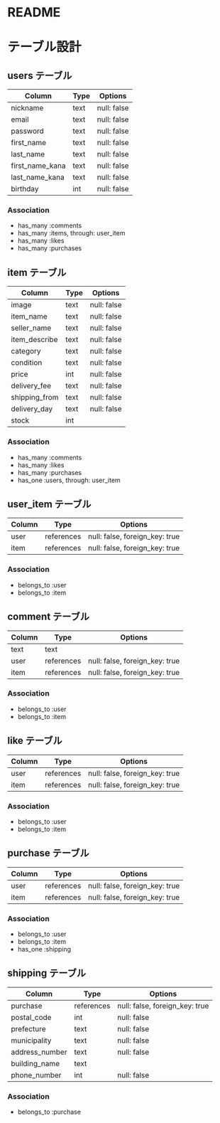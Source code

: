 # README

# テーブル設計
## users テーブル
| Column   | Type   | Options     |
| -------- | ------ | ----------- |
| nickname     | text | null: false |
| email    | text | null: false |
| password | text | null: false |
| first_name | text | null: false |
| last_name | text | null: false |
| first_name_kana | text | null: false |
| last_name_kana | text | null: false |
| birthday | int | null: false |

### Association
- has_many :comments
- has_many :items, through: user_item
- has_many :likes
- has_many :purchases


## item テーブル
| Column   | Type   | Options     |
| -------- | ------ | ----------- |
| image       | text | null: false |
| item_name | text | null: false |
| seller_name | text | null: false |
| item_describe      |text | null: false |
| category      | text   | null: false |
| condition   | text   | null: false |
| price      | int | null: false | 
| delivery_fee      | text | null: false | 
| shipping_from      | text | null: false | 
| delivery_day    | text | null: false | 
| stock     | int |     | 


### Association
- has_many :comments
- has_many :likes
- has_many :purchases
- has_one :users, through: user_item

## user_item テーブル
| Column | Type       | Options                        |
| ------ | ---------- | ------------------------------ |
| user   | references | null: false, foreign_key: true |
| item   | references | null: false, foreign_key: true |

### Association
- belongs_to :user
- belongs_to :item


## comment テーブル
| Column | Type       | Options                        |
| ------ | ---------- | ------------------------------ |
| text   | text       |                                |
| user   | references | null: false, foreign_key: true |
| item   | references | null: false, foreign_key: true |

### Association
- belongs_to :user
- belongs_to :item


## like テーブル
| Column | Type       | Options                        |
| ------ | ---------- | ------------------------------ |
| user   | references | null: false, foreign_key: true |
| item   | references | null: false, foreign_key: true |

### Association
- belongs_to :user
- belongs_to :item


## purchase テーブル
| Column | Type       | Options                        |
| ------ | ---------- | ------------------------------ |
| user   | references | null: false, foreign_key: true |
| item   | references | null: false, foreign_key: true |

### Association
- belongs_to :user
- belongs_to :item
- has_one :shipping


## shipping テーブル
| Column | Type       | Options                        |
| ------ | ---------- | ------------------------------ |
| purchase   | references | null: false, foreign_key: true |
| postal_code| int | null: false |
| prefecture| text | null: false |
| municipality| text | null: false |
| address_number | text | null: false |
| building_name| text |  |
| phone_number| int | null: false |

### Association
- belongs_to :purchase
